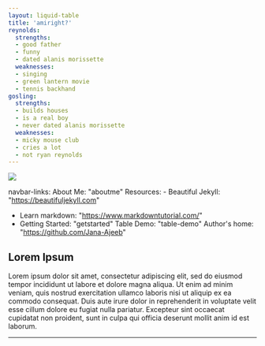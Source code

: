 ```yaml
---
layout: liquid-table
title: 'amiright?'
reynolds:
  strengths:
  - good father
  - funny
  - dated alanis morissette
  weaknesses: 
  - singing
  - green lantern movie
  - tennis backhand 
gosling:
  strengths: 
  - builds houses
  - is a real boy
  - never dated alanis morissette
  weaknesses: 
  - micky mouse club
  - cries a lot
  - not ryan reynolds
---
```



 <div class="heroImg"  markdown="1">

![](https://https://jana-ajeeb.github.io/lab-5/assets/img/ryan-v-ryan.jpeg?raw=true)  

</div>

navbar-links:
About Me: "aboutme"
﻿Resources: 
  ﻿- Beautiful Jekyll: "https://beautifuljekyll.com" 
  - Learn markdown: "https://www.markdowntutorial.com/"
  - Getting Started: "getstarted"
﻿Table Demo: "table-demo" 
Author's home: "https://github.com/Jana-Ajeeb"

## Lorem Ipsum

Lorem ipsum dolor sit amet, consectetur adipiscing elit, sed do eiusmod tempor incididunt ut labore et dolore magna aliqua. Ut enim ad minim veniam, quis nostrud exercitation ullamco laboris nisi ut aliquip ex ea commodo consequat. Duis aute irure dolor in reprehenderit in voluptate velit esse cillum dolore eu fugiat nulla pariatur. Excepteur sint occaecat cupidatat non proident, sunt in culpa qui officia deserunt mollit anim id est laborum.


<hr>
